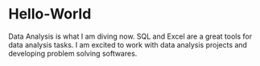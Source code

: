 # Hello-World
Data Analysis is what I am diving now. SQL and Excel are a great tools for data analysis tasks. I am excited to work with data analysis projects and developing problem solving softwares.
